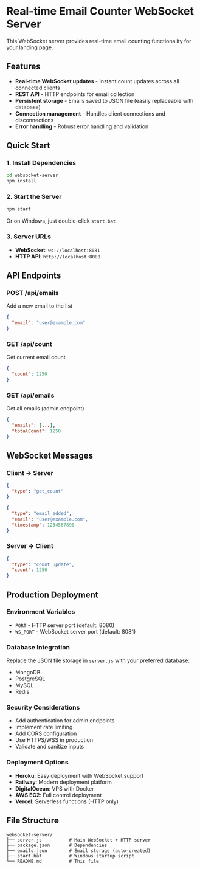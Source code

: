 # Real-time Email Counter WebSocket Server

This WebSocket server provides real-time email counting functionality for your landing page.

## Features

- **Real-time WebSocket updates** - Instant count updates across all connected clients
- **REST API** - HTTP endpoints for email collection
- **Persistent storage** - Emails saved to JSON file (easily replaceable with database)
- **Connection management** - Handles client connections and disconnections
- **Error handling** - Robust error handling and validation

## Quick Start

### 1. Install Dependencies
```bash
cd websocket-server
npm install
```

### 2. Start the Server
```bash
npm start
```

Or on Windows, just double-click `start.bat`

### 3. Server URLs
- **WebSocket**: `ws://localhost:8081`
- **HTTP API**: `http://localhost:8080`

## API Endpoints

### POST /api/emails
Add a new email to the list
```json
{
  "email": "user@example.com"
}
```

### GET /api/count
Get current email count
```json
{
  "count": 1250
}
```

### GET /api/emails
Get all emails (admin endpoint)
```json
{
  "emails": [...],
  "totalCount": 1250
}
```

## WebSocket Messages

### Client → Server
```json
{
  "type": "get_count"
}
```

```json
{
  "type": "email_added",
  "email": "user@example.com",
  "timestamp": 1234567890
}
```

### Server → Client
```json
{
  "type": "count_update",
  "count": 1250
}
```

## Production Deployment

### Environment Variables
- `PORT` - HTTP server port (default: 8080)
- `WS_PORT` - WebSocket server port (default: 8081)

### Database Integration
Replace the JSON file storage in `server.js` with your preferred database:
- MongoDB
- PostgreSQL
- MySQL
- Redis

### Security Considerations
- Add authentication for admin endpoints
- Implement rate limiting
- Add CORS configuration
- Use HTTPS/WSS in production
- Validate and sanitize inputs

### Deployment Options
- **Heroku**: Easy deployment with WebSocket support
- **Railway**: Modern deployment platform
- **DigitalOcean**: VPS with Docker
- **AWS EC2**: Full control deployment
- **Vercel**: Serverless functions (HTTP only)

## File Structure
```
websocket-server/
├── server.js          # Main WebSocket + HTTP server
├── package.json       # Dependencies
├── emails.json        # Email storage (auto-created)
├── start.bat          # Windows startup script
└── README.md          # This file
```